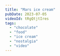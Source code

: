 ```yaml
---
title: "Mars ice cream"
pubDate: 2023-07-05
videoId: tRgQtjtIres
tags: 
  - "chocolate"
  - "food"
  - "ice cream"
  - "nostalgia"
  - "video"
---
```

